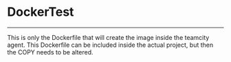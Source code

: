 # DockerTest

----
This is only the Dockerfile that will create the image inside the teamcity agent. This Dockerfile can be included inside the actual project, but then the COPY needs to be altered.
